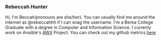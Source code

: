 ### Rebeccah Hunter
Hi, I'm Beccah(pronouns are she/her). You can usually find me around the internet as @rebeccahhh if I can snag the username.
I'm a Berea College Graduate with a degree in Computer and Information Science. 
I currenly work on Ansible's [AWX](https://github.com/ansible/awx) Project.
You can check out my github metrics [here](https://metrics.lecoq.io/about/rebeccahhh)


<!--

Here are some ideas to get you started:

- 🔭 I’m currently working on ...
- 🌱 I’m currently learning ...
- 👯 I’m looking to collaborate on ...
- 🤔 I’m looking for help with ...
- 💬 Ask me about ...
- 📫 How to reach me: ...
- 😄 Pronouns: ...
- ⚡ Fun fact: ...
-->
